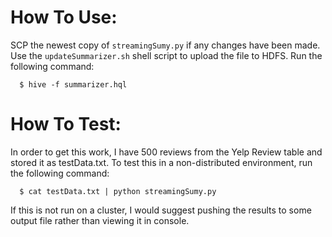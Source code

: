# How To Use:
SCP the newest copy of `streamingSumy.py` if any changes have been made. Use the `updateSummarizer.sh` shell script to upload the file to HDFS. Run the following command:
  ```
    $ hive -f summarizer.hql
  ```

# How To Test:
In order to get this work, I have 500 reviews from the Yelp Review table and stored it as testData.txt. To test this in a non-distributed environment, run the following command:
  ```
    $ cat testData.txt | python streamingSumy.py
  ```

If this is not run on a cluster, I would suggest pushing the results to some output file rather than viewing it in console.
